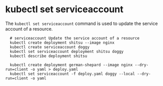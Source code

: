 # kubectl set serviceaccount

The `kubectl set serviceaccount` command is used to update the service account of a resource.

```shell
  # serviceaccount Update the service account of a resource
  kubectl create deployment shitsu --image nginx 
  kubectl create serviceaccount doggy
  kubectl set serviceaccount deployment shitsu doggy
  kubectl describe deployment shitsu
  
  kubectl create deployment german-shepard --image nginx --dry-run=client -o yaml > deploy.yaml
  kubectl set serviceaccount -f deploy.yaml doggy --local --dry-run=client -o yaml

```
